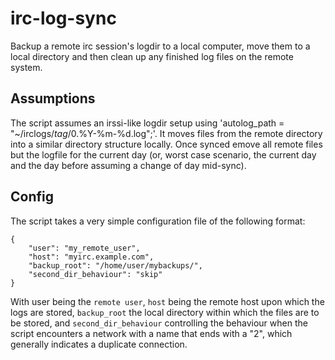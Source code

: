 irc-log-sync
========

Backup a remote irc session's logdir to a local computer, move them to
a local directory and then clean up any finished log files on the
remote system.

Assumptions
--------

The script assumes an irssi-like logdir setup using 'autolog_path =
"~/irclogs/$tag/$0.%Y-%m-%d.log";'. It moves files from the remote
directory into a similar directory structure locally. Once synced emove all
remote files but the logfile for the current day (or, worst case
scenario, the current day and the day before assuming a change of day
mid-sync).

Config
-------
The script takes a very simple configuration file of the following format:

```
{
    "user": "my_remote_user",
    "host": "myirc.example.com",
    "backup_root": "/home/user/mybackups/",
    "second_dir_behaviour": "skip"
}
```

With user being the ```remote user```, ```host``` being the remote
host upon which the logs are stored, ```backup_root``` the local
directory within which the files are to be stored, and
```second_dir_behaviour``` controlling the behaviour when the script
encounters a network with a name that ends with a "2", which generally
indicates a duplicate connection.
